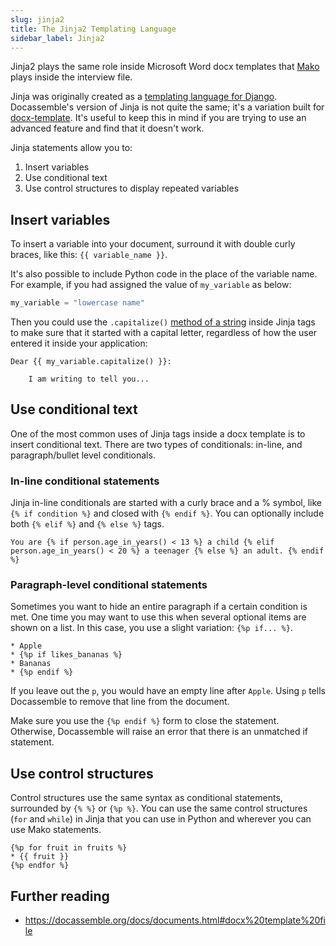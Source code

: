 ```yaml
---
slug: jinja2
title: The Jinja2 Templating Language
sidebar_label: Jinja2
---
```


Jinja2 plays the same role inside Microsoft Word docx templates that
[Mako](mako.md) plays inside the interview file. 

Jinja was originally created as a [templating language for Django](https://jinja.palletsprojects.com/en/2.9.x/).
Docassemble's version of Jinja is not quite the same; it's a variation built for 
[docx-template](https://docxtpl.readthedocs.io/en/latest/). It's useful to keep this in mind if you are
trying to use an advanced feature and find that it doesn't work.

Jinja statements allow you to:

1. Insert variables
1. Use conditional text
1. Use control structures to display repeated variables

## Insert variables

To insert a variable into your document, surround it with double curly braces, like this: `{{ variable_name }}`.

It's also possible to include Python code in the place of the variable name. For example, if you had 
assigned the value of `my_variable` as below:

```python
my_variable = "lowercase name"
```

Then you could use the `.capitalize()` [method of a string](https://docs.python.org/2.5/lib/string-methods.html)
inside Jinja tags to make sure that it started with a capital letter, regardless of how the user entered it inside
your application:

```jinja
Dear {{ my_variable.capitalize() }}:

    I am writing to tell you...
```

## Use conditional text

One of the most common uses of Jinja tags inside a docx template is to insert conditional text. There are two types
of conditionals: in-line, and paragraph/bullet level conditionals.

### In-line conditional statements

Jinja in-line conditionals are started with a curly brace and a % symbol, like `{% if condition %}` and closed with `{% endif %}`. You can optionally include both `{% elif %}` and `{% else %}` tags.

```jinja
You are {% if person.age_in_years() < 13 %} a child {% elif person.age_in_years() < 20 %} a teenager {% else %} an adult. {% endif %}
```

### Paragraph-level conditional statements

Sometimes you want to hide an entire paragraph if a certain condition is met. One time you may want to use this when several optional items are shown on a list. In this case, you use a slight variation: `{%p if... %}`.

```jinja
* Apple
* {%p if likes_bananas %}
* Bananas
* {%p endif %}
```

If you leave out the `p`, you would have an empty line after `Apple`. Using `p` tells Docassemble to remove that line from the document.

Make sure you use the `{%p endif %}` form to close the statement. Otherwise, Docassemble will raise an error that there is an unmatched if statement.

## Use control structures

Control structures use the same syntax as conditional statements, surrounded by `{% %}` or `{%p %}`. You can use the same control structures (`for` and `while`) in Jinja that you can use in Python and wherever you can use Mako statements.

```jinja
{%p for fruit in fruits %}
* {{ fruit }}
{%p endfor %}
```

## Further reading

* https://docassemble.org/docs/documents.html#docx%20template%20file